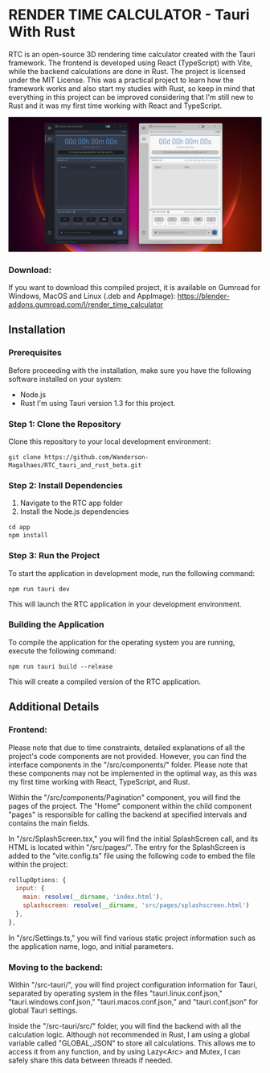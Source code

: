 # RENDER TIME CALCULATOR - Tauri With Rust
RTC is an open-source 3D rendering time calculator created with the Tauri framework. The frontend is developed using React (TypeScript) with Vite, while the backend calculations are done in Rust. The project is licensed under the MIT License.
This was a practical project to learn how the framework works and also start my studies with Rust, so keep in mind that everything in this project can be improved considering that I'm still new to Rust and it was my first time working with React and TypeScript.

![rtc](https://github.com/Wanderson-Magalhaes/RTC_tauri_and_rust_beta/blob/master/app/rtc.png?raw=true)


### Download:
If you want to download this compiled project, it is available on Gumroad for Windows, MacOS and Linux (.deb and AppImage):
https://blender-addons.gumroad.com/l/render_time_calculator

## Installation

### Prerequisites

Before proceeding with the installation, make sure you have the following software installed on your system:

- Node.js
- Rust
I'm using Tauri version 1.3 for this project.

### Step 1: Clone the Repository

Clone this repository to your local development environment:

```shell
git clone https://github.com/Wanderson-Magalhaes/RTC_tauri_and_rust_beta.git
```

### Step 2: Install Dependencies
1) Navigate to the RTC app folder
2) Install the Node.js dependencies
```shell
cd app 
npm install
```

### Step 3: Run the Project
To start the application in development mode, run the following command:
```shell
npm run tauri dev
```
This will launch the RTC application in your development environment.

### Building the Application
To compile the application for the operating system you are running, execute the following command:
```shell
npm run tauri build --release
```
This will create a compiled version of the RTC application.


## Additional Details
### Frontend:
Please note that due to time constraints, detailed explanations of all the project's code components are not provided. However, you can find the interface components in the "/src/components/" folder. Please note that these components may not be implemented in the optimal way, as this was my first time working with React, TypeScript, and Rust.

Within the "/src/components/Pagination" component, you will find the pages of the project. The "Home" component within the child component "pages" is responsible for calling the backend at specified intervals and contains the main fields.

In "/src/SplashScreen.tsx," you will find the initial SplashScreen call, and its HTML is located within "/src/pages/". The entry for the SplashScreen is added to the "vite.config.ts" file using the following code to embed the file within the project:

```javascript
rollupOptions: {
  input: {
    main: resolve(__dirname, 'index.html'),
    splashscreen: resolve(__dirname, 'src/pages/splashscreen.html')
  },
},
```

In "/src/Settings.ts," you will find various static project information such as the application name, logo, and initial parameters.

### Moving to the backend:

Within "/src-tauri/", you will find project configuration information for Tauri, separated by operating system in the files "tauri.linux.conf.json," "tauri.windows.conf.json," "tauri.macos.conf.json," and "tauri.conf.json" for global Tauri settings.

Inside the "/src-tauri/src/" folder, you will find the backend with all the calculation logic. Although not recommended in Rust, I am using a global variable called "GLOBAL_JSON" to store all calculations. This allows me to access it from any function, and by using Lazy<Arc<GlobalJson>> and Mutex, I can safely share this data between threads if needed.




